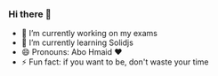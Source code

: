 ### Hi there 👋

- 🔭 I’m currently working on my exams
- 🌱 I’m currently learning Solidjs
- 😄 Pronouns: Abo Hmaid ❤️
- ⚡ Fun fact: if you want to be, don't waste your time

